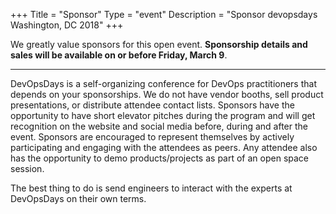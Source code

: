 +++
Title = "Sponsor"
Type = "event"
Description = "Sponsor devopsdays Washington, DC 2018"
+++

We greatly value sponsors for this open event.  **Sponsorship details and sales will be available on or before Friday, March 9**.

---

DevOpsDays is a self-organizing conference for DevOps practitioners that depends
on your sponsorships. We do not have vendor booths, sell product presentations,
or distribute attendee contact lists. Sponsors have the opportunity to have
short elevator pitches during the program and will get recognition on the
website and social media before, during and after the event. Sponsors are
encouraged to represent themselves by actively participating and engaging with
the attendees as peers. Any attendee also has the opportunity to demo
products/projects as part of an open space session.

The best thing to do is send engineers to interact with the experts at
DevOpsDays on their own terms.
